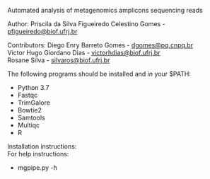 Automated analysis of metagenomics amplicons sequencing reads

Author:
Priscila da Silva Figueiredo Celestino Gomes - pfigueiredo@biof.ufrj.br

Contributors:
Diego Enry Barreto Gomes - dgomes@pq.cnpq.br  
Victor Hugo Giordano Dias - victorhdias@biof.ufrj.br  
Rosane Silva - silvaros@biof.ufrj.br  

The following programs should be installed and *in* your $PATH:

* Python 3.7
* Fastqc
* TrimGalore
* Bowtie2
* Samtools
* Multiqc
* R

Installation instructions:  
For help instructions:  
* mgpipe.py -h


